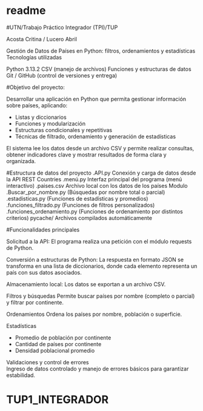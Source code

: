 # readme

#UTN/Trabajo Práctico Integrador (TPI)/TUP

Acosta Critina / Lucero Abril

Gestión de Datos de Países en Python: 
filtros, ordenamientos y estadísticas
Tecnologías utilizadas

Python 3.13.2
CSV (manejo de archivos)
Funciones y estructuras de datos
Git / GitHub (control de versiones y entrega)

#Objetivo del proyecto:

Desarrollar una aplicación en Python que permita gestionar información sobre países, aplicando:
- Listas y diccionarios
- Funciones y modularización
- Estructuras condicionales y repetitivas
- Técnicas de filtrado, ordenamiento y generación de estadísticas

El sistema lee los datos desde un archivo CSV y permite realizar consultas, obtener indicadores clave y mostrar resultados de forma clara y organizada.


#Estructura de datos del proyecto
.API.py	Conexión y carga de datos desde la API REST Countries
.menú.py	Interfaz principal del programa (menú interactivo)
.paises.csv	Archivo local con los datos de los países
Modulo
    .Buscar_por_nombre.py	(Búsquedas por nombre total o parcial)
    .estadisticas.py	(Funciones de estadísticas y promedios)
    .funciones_filtrado.py	(Funciones de filtros personalizados)
    .funciones_ordenamiento.py (Funciones de ordenamiento por distintos criterios)
pycache/	Archivos compilados automáticamente

#Funcionalidades principales

Solicitud a la API:
El programa realiza una petición con el módulo requests de Python.

Conversión a estructuras de Python:
La respuesta en formato JSON se transforma en una lista de diccionarios, donde cada elemento representa un país con sus datos asociados. 

Almacenamiento local:
Los datos se exportan a un archivo CSV.

Filtros y búsquedas
Permite buscar países por nombre (completo o parcial) y filtrar por continente.  

Ordenamientos
Ordena los países por nombre, población o superficie.  

Estadísticas
- Promedio de población por continente  
- Cantidad de países por continente  
- Densidad poblacional promedio  

Validaciones y control de errores  
Ingreso de datos controlado y manejo de errores básicos para garantizar estabilidad.  
# TUP1_INTEGRADOR
